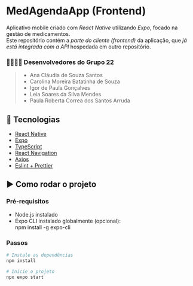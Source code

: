 # MedAgendaApp (Frontend)

Aplicativo mobile criado com *React Native* utilizando *Expo*, focado na gestão de medicamentos.  
Este repositório contém a *parte do cliente (frontend)* da aplicação, que *já está integrada com a API* hospedada em outro repositório.

### 👩‍💻👨‍💻 Desenvolvedores do Grupo 22
> - Ana Cláudia de Souza Santos
> - Carolina Moreira Batatinha de Souza
> - Igor de Paula Gonçalves
> - Leia Soares da Silva Mendes
> - Paula Roberta Correa dos Santos Arruda

## 🚀 Tecnologias

- [React Native](https://reactnative.dev/)
- [Expo](https://expo.dev/)
- [TypeScript](https://www.typescriptlang.org/)
- [React Navigation](https://reactnavigation.org/)
- [Axios](https://axios-http.com/)
- [Eslint + Prettier](https://eslint.org/)


## ▶️ Como rodar o projeto

### Pré-requisitos
- Node.js instalado
- Expo CLI instalado globalmente (opcional):  
  npm install -g expo-cli

### Passos

```bash
# Instale as dependências
npm install

# Inicie o projeto
npx expo start



